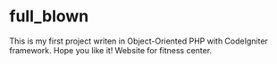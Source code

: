 # full_blown
This is my first project writen in Object-Oriented PHP with CodeIgniter framework. Hope you like it! Website for fitness center.
